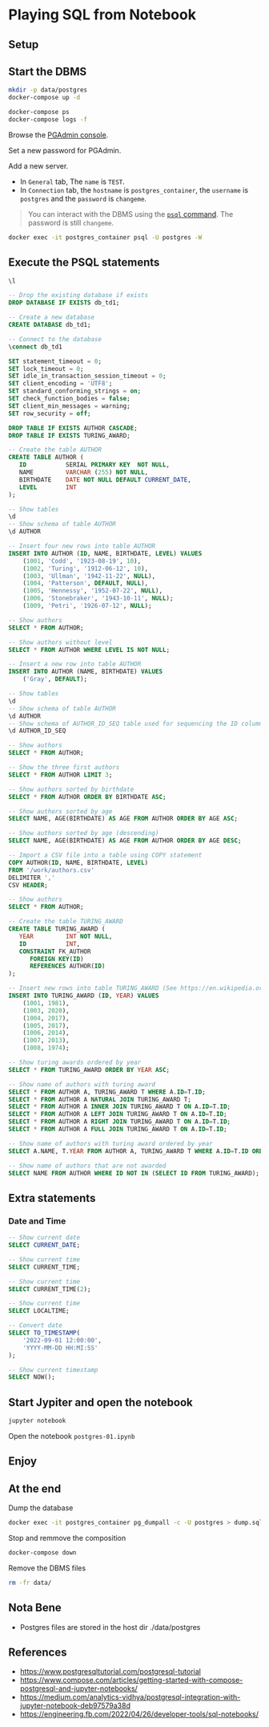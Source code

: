 # Playing SQL from Notebook

## Setup


## Start the DBMS

```bash
mkdir -p data/postgres
docker-compose up -d
```

```bash
docker-compose ps
docker-compose logs -f
```

Browse the [PGAdmin console](http://localhost:5050).

Set a new password for PGAdmin.

Add a new server.
* In `General` tab, The `name` is `TEST`.
* In `Connection` tab, the `hostname` is `postgres_container`, the `username` is `postgres` and the  `password` is `changeme`.

> You can interact with the DBMS using the [`psql` command](https://docs.postgresql.fr/10/app-psql.html). The password is still `changeme`.
```bash
docker exec -it postgres_container psql -U postgres -W
```



## Execute the PSQL statements

```sql
\l

-- Drop the existing database if exists
DROP DATABASE IF EXISTS db_td1;

-- Create a new database
CREATE DATABASE db_td1;

-- Connect to the database
\connect db_td1

SET statement_timeout = 0;
SET lock_timeout = 0;
SET idle_in_transaction_session_timeout = 0;
SET client_encoding = 'UTF8';
SET standard_conforming_strings = on;
SET check_function_bodies = false;
SET client_min_messages = warning;
SET row_security = off;

DROP TABLE IF EXISTS AUTHOR CASCADE;
DROP TABLE IF EXISTS TURING_AWARD;

-- Create the table AUTHOR
CREATE TABLE AUTHOR (
   ID           SERIAL PRIMARY KEY  NOT NULL,
   NAME         VARCHAR (255) NOT NULL,
   BIRTHDATE    DATE NOT NULL DEFAULT CURRENT_DATE,
   LEVEL        INT
);

-- Show tables
\d
-- Show schema of table AUTHOR
\d AUTHOR

-- Insert four new rows into table AUTHOR
INSERT INTO AUTHOR (ID, NAME, BIRTHDATE, LEVEL) VALUES
    (1001, 'Codd', '1923-08-19', 10),
    (1002, 'Turing', '1912-06-12', 10),
    (1003, 'Ullman', '1942-11-22', NULL),
    (1004, 'Patterson', DEFAULT, NULL),
    (1005, 'Hennessy', '1952-07-22', NULL),
    (1006, 'Stonebraker', '1943-10-11', NULL);
    (1009, 'Petri', '1926-07-12', NULL);

-- Show authors
SELECT * FROM AUTHOR;

-- Show authors without level
SELECT * FROM AUTHOR WHERE LEVEL IS NOT NULL;

-- Insert a new row into table AUTHOR
INSERT INTO AUTHOR (NAME, BIRTHDATE) VALUES
    ('Gray', DEFAULT);

-- Show tables
\d
-- Show schema of table AUTHOR
\d AUTHOR
-- Show schema of AUTHOR_ID_SEQ table used for sequencing the ID column of table AUTHOR
\d AUTHOR_ID_SEQ

-- Show authors
SELECT * FROM AUTHOR;

-- Show the three first authors
SELECT * FROM AUTHOR LIMIT 3;

-- Show authors sorted by birthdate
SELECT * FROM AUTHOR ORDER BY BIRTHDATE ASC;

-- Show authors sorted by age
SELECT NAME, AGE(BIRTHDATE) AS AGE FROM AUTHOR ORDER BY AGE ASC;

-- Show authors sorted by age (descending)
SELECT NAME, AGE(BIRTHDATE) AS AGE FROM AUTHOR ORDER BY AGE DESC;

-- Import a CSV file into a table using COPY statement
COPY AUTHOR(ID, NAME, BIRTHDATE, LEVEL)
FROM '/work/authors.csv'
DELIMITER ','
CSV HEADER;

-- Show authors
SELECT * FROM AUTHOR;

-- Create the table TURING_AWARD
CREATE TABLE TURING_AWARD (
   YEAR         INT NOT NULL,
   ID           INT,
   CONSTRAINT FK_AUTHOR
      FOREIGN KEY(ID) 
	  REFERENCES AUTHOR(ID)
);

-- Insert new rows into table TURING_AWARD (See https://en.wikipedia.org/wiki/Turing_Award)
INSERT INTO TURING_AWARD (ID, YEAR) VALUES
    (1001, 1981),
    (1003, 2020),
    (1004, 2017),
    (1005, 2017),
    (1006, 2014),
    (1007, 2013),
    (1008, 1974);

-- Show turing awards ordered by year
SELECT * FROM TURING_AWARD ORDER BY YEAR ASC;

-- Show name of authors with turing award
SELECT * FROM AUTHOR A, TURING_AWARD T WHERE A.ID=T.ID;
SELECT * FROM AUTHOR A NATURAL JOIN TURING_AWARD T;
SELECT * FROM AUTHOR A INNER JOIN TURING_AWARD T ON A.ID=T.ID;
SELECT * FROM AUTHOR A LEFT JOIN TURING_AWARD T ON A.ID=T.ID;
SELECT * FROM AUTHOR A RIGHT JOIN TURING_AWARD T ON A.ID=T.ID;
SELECT * FROM AUTHOR A FULL JOIN TURING_AWARD T ON A.ID=T.ID;

-- Show name of authors with turing award ordered by year
SELECT A.NAME, T.YEAR FROM AUTHOR A, TURING_AWARD T WHERE A.ID=T.ID ORDER BY YEAR ASC;

-- Show name of authors that are not awarded
SELECT NAME FROM AUTHOR WHERE ID NOT IN (SELECT ID FROM TURING_AWARD);
```

## Extra statements

### Date and Time

```sql
-- Show current date
SELECT CURRENT_DATE;

-- Show current time
SELECT CURRENT_TIME;

-- Show current time
SELECT CURRENT_TIME(2);

-- Show current time
SELECT LOCALTIME;

-- Convert date
SELECT TO_TIMESTAMP(
    '2022-09-01 12:00:00',
    'YYYY-MM-DD HH:MI:SS'
);

-- Show current timestamp
SELECT NOW();
```

## Start Jypiter and open the notebook

```bash
jupyter notebook
```

Open the notebook `postgres-01.ipynb`

## Enjoy


## At the end

Dump the database
```bash
docker exec -it postgres_container pg_dumpall -c -U postgres > dump.sql
```

Stop and remmove the composition
```bash
docker-compose down
```

Remove the DBMS files
```bash
rm -fr data/
```


## Nota Bene
* Postgres files are stored in the host dir ./data/postgres


## References
* https://www.postgresqltutorial.com/postgresql-tutorial
* https://www.compose.com/articles/getting-started-with-compose-postgresql-and-jupyter-notebooks/
* https://medium.com/analytics-vidhya/postgresql-integration-with-jupyter-notebook-deb97579a38d
* https://engineering.fb.com/2022/04/26/developer-tools/sql-notebooks/
